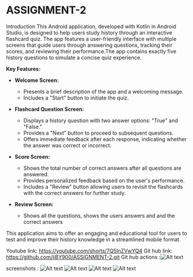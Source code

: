 # ASSIGNMENT-2
Introduction 
This Android application, developed with Kotlin in Android Studio, is designed to help users study history through an interactive flashcard quiz. The app features a user-friendly interface with multiple screens that guide users through answering questions, tracking their scores, and reviewing their performance.The app contains exactly five history questions to simulate a concise quiz experience.

**Key Features:**

- **Welcome Screen:**  
  - Presents a brief description of the app and a welcoming message.  
  - Includes a "Start" button to initiate the quiz.
  

- **Flashcard Question Screen:**  
  - Displays a history question with two answer options: "True" and "False."  
  - Provides a "Next" button to proceed to subsequent questions.  
  - Offers immediate feedback after each response, indicating whether the answer was correct or incorrect.

- **Score Screen:**  
  - Shows the total number of correct answers after all questions are answered.  
  - Provides personalized feedback based on the user's performance.  
  - Includes a "Review" button allowing users to revisit the flashcards with the correct answers for further study.

- **Review Screen:**
  - Shows all the questions, shows the users answers and and the correct answers

This application aims to offer an engaging and educational tool for users to test and improve their history knowledge in a streamlined mobile format.

Youtube link: https://youtube.com/shorts/7Q5InZVwYQ4
Git hub link: https://github.com/liBY900/ASSIGNMENT-2.git 
Git hub actions :![Alt text](<git hub test.png>)

screenshots : 
![Alt text](<result screen-1.png>) ![Alt text](<review screen-1.png>) ![Alt text](<welcome page-1.png>) ![Alt text](<flashcards -1.png>)

